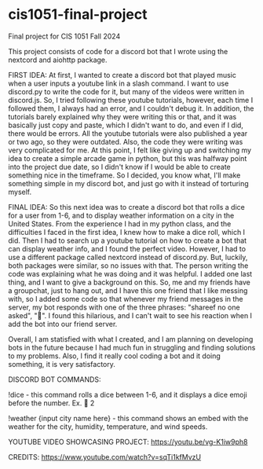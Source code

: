 # cis1051-final-project
Final project for CIS 1051 Fall 2024

This project consists of code for a discord bot that I wrote using the nextcord and aiohttp package.

FIRST IDEA:
At first, I wanted to create a discord bot that played music when a user inputs a youtube link in a slash command.
I want to use discord.py to write the code for it, but many of the videos were written in discord.js. So, I tried
following these youtube tutorials, however, each time I followed them, I always had an error, and I couldn't debug
it. In addition, the tutorials barely explained why they were writing this or that, and it was basically just copy
and paste, which I didn't want to do, and even if I did, there would be errors. All the youtube tutorials were also 
published a year or two ago, so they were outdated. Also, the code they were writing was very complicated for me. 
At this point, I felt like giving up and switching my idea to create a simple arcade game in python, but this was 
halfway point into the project due date, so I didn't know if I would be able to create something nice in the timeframe.
So I decided, you know what, I'll make something simple in my discord bot, and just go with it instead of torturing myself.

FINAL IDEA:
So this next idea was to create a discord bot that rolls a dice for a user from 1-6, and to display weather information
on a city in the United States. From the experience I had in my python class, and the difficulties I faced in the first idea,
I knew how to make a dice roll, which I did. Then I had to search up a youtube tutorial on how to create a bot that can
display weather info, and I found the perfect video. However, I had to use a different package called nextcord instead of
discord.py. But, luckily, both packages were similar, so no issues with that. The person writing the code was explaining 
what he was doing and it was helpful. I added one last thing, and I want to give a background on this. So, me and my friends
have a groupchat, just to hang out, and I have this one friend that I like messing with, so I added some code so that 
whenever my friend messages in the server, my bot responds with one of the three phrases: "shareef no one asked", 
":shushing_face:". I found this hilarious, and I can't wait to see his reaction when I add the bot
into our friend server.

Overall, I am statisfied with what I created, and I am planning on developing bots in the future because I had much fun
in struggling and finding solutions to my problems. Also, I find it really cool coding a bot and it doing something, it 
is very satisfactory.


DISCORD BOT COMMANDS:

!dice - this command rolls a dice between 1-6, and it displays a dice emoji before the number. Ex. :game_die: 2

!weather {input city name here} - this command shows an embed with the weather for the city, humidity, temperature, and wind speeds. 


YOUTUBE VIDEO SHOWCASING PROJECT:
https://youtu.be/vg-K1iw9ph8


CREDITS:
https://www.youtube.com/watch?v=sqTi1kfMvzU
